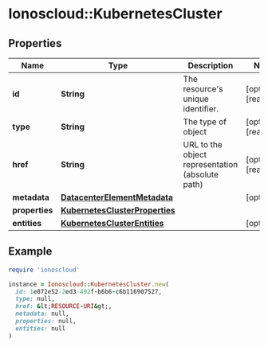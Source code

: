 # Ionoscloud::KubernetesCluster

## Properties

| Name | Type | Description | Notes |
| ---- | ---- | ----------- | ----- |
| **id** | **String** | The resource&#39;s unique identifier. | [optional][readonly] |
| **type** | **String** | The type of object | [optional][readonly] |
| **href** | **String** | URL to the object representation (absolute path) | [optional][readonly] |
| **metadata** | [**DatacenterElementMetadata**](DatacenterElementMetadata.md) |  | [optional] |
| **properties** | [**KubernetesClusterProperties**](KubernetesClusterProperties.md) |  |  |
| **entities** | [**KubernetesClusterEntities**](KubernetesClusterEntities.md) |  | [optional] |

## Example

```ruby
require 'ionoscloud'

instance = Ionoscloud::KubernetesCluster.new(
  id: 1e072e52-2ed3-492f-b6b6-c6b116907527,
  type: null,
  href: &lt;RESOURCE-URI&gt;,
  metadata: null,
  properties: null,
  entities: null
)
```

